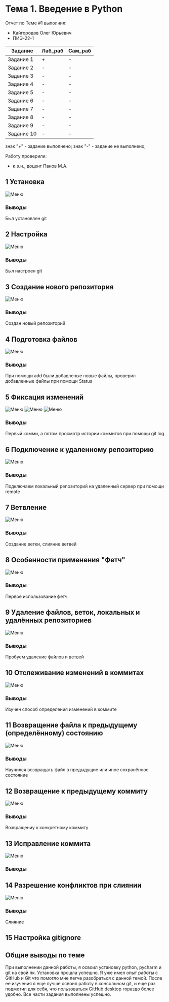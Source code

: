 # Тема 1. Введение в Python
Отчет по Теме #1 выполнил:
- Кайгородов Олег Юрьевич
- ПИЭ-22-1

| Задание | Лаб_раб | Сам_раб |
| ------ | ------ | ------ |
| Задание 1 | + | - |
| Задание 2 | - | - |
| Задание 3 | - | - |
| Задание 4 | - | - |
| Задание 5 | - | - |
| Задание 6 | - | - |
| Задание 7 | - | - |
| Задание 8 | - | - |
| Задание 9 | - | - |
| Задание 10 | - | - |

знак "+" - задание выполнено; знак "-" - задание не выполнено;

Работу проверили:
- к.э.н., доцент Панов М.А.

## 1 Установка

![Меню](https://github.com/pipsowich/SoftwareEngineering/blob/main/Imagies/InstallGit.png)

### Выводы

Был установлен git

## 2 Настройка

![Меню](https://github.com/pipsowich/SoftwareEngineering/blob/main/Imagies/profileGit.png)

### Выводы

Был настроен git

## 3 Создание нового репозитория

![Меню](https://github.com/pipsowich/SoftwareEngineering/blob/main/Imagies/gitInit.png)

### Выводы

Создан новый репозиторий

## 4 Подготовка файлов

![Меню](https://github.com/pipsowich/SoftwareEngineering/blob/main/Imagies/gitStatus.png)

### Выводы

При помощи add были добавленые новые файлы, проверил добавленные файлы при помощи Status

## 5 Фиксация изменений

![Меню](https://github.com/pipsowich/SoftwareEngineering/blob/main/Imagies/GitCommit.png)
![Меню](https://github.com/pipsowich/SoftwareEngineering/blob/main/Imagies/GitCommit2.png)
![Меню](https://github.com/pipsowich/SoftwareEngineering/blob/main/Imagies/GitCommit3.png)


### Выводы

Первый комми, а потом просмотр истории коммитов при помощи git log

## 6 Подключение к удаленному репозиторию

![Меню](https://github.com/pipsowich/SoftwareEngineering/blob/main/Imagies/Gitremote.png)

### Выводы

Подключаем локальный репозиторий на удаленный сервер при помощи remote

## 7 Ветвление

![Меню](https://github.com/pipsowich/SoftwareEngineering/blob/main/Imagies/GitMerge.png)

### Выводы

Создание ветки, слияние ветвей

## 8 Особенности применения "Фетч"

![Меню](https://github.com/pipsowich/SoftwareEngineering/blob/main/Imagies/Gitfetch.png)

### Выводы

Первое использование фетч

## 9 Удаление файлов, веток, локальных и удалённых репозиториев

![Меню](https://github.com/pipsowich/SoftwareEngineering/blob/main/Imagies/GitDel.png)

### Выводы

Пробуем удаление файлов и ветвей

## 10 Отслеживание изменений в коммитах

![Меню](https://github.com/pipsowich/SoftwareEngineering/blob/main/Imagies/GitLog.png)

### Выводы

Изучен способ определения изменений в коммите

## 11 Возвращение файла к предыдущему (определённому) состоянию

![Меню](https://github.com/pipsowich/SoftwareEngineering/blob/main/Imagies/GitChanges.png)

### Выводы

Научился возвращать файл в предыдущие или иное сохранённое состояние

## 12 Возвращение к предыдущему коммиту

![Меню](https://github.com/pipsowich/SoftwareEngineering/blob/main/Imagies/Gitreset.png)

### Выводы

Возвращениу к конкретному коммиту

## 13 Исправление коммита

![Меню](https://github.com/pipsowich/SoftwareEngineering/blob/main/Imagies/GitEdit.png)

### Выводы

## 14 Разрешение конфликтов при слиянии

![Меню](https://github.com/pipsowich/SoftwareEngineering/blob/main/Imagies/2.14.png)

### Выводы

Слияние 

## 15 Настройка gitignore



## Общие выводы по теме
При выполнении данной работы, я освоил установку python, pycharm и git на свой пк. Установка прошла успешно. 
Я уже имел опыт работы с GitHub и Git что помогло мне легче разобраться с данной темой. После  ее изучения я еще лучше
освоил работу в консольном git, и еще раз подметил для себя, что пользоваться GitHub desktop гораздо более удобно. Все части задания выполнены успешно.

